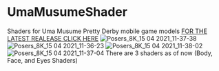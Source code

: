 # UmaMusumeShader
Shaders for Uma Musume Pretty Derby mobile game models
 [FOR THE LATEST REALEASE CLICK HERE]([https://github.com/nars290/UmaMusumeShader/releases](https://github.com/nars290/UmaMusumeShader/releases/download/v.3/NarsUmaMusumeShader.unitypackage))
![Posers_8K_15 04 2021_11-37-38](https://user-images.githubusercontent.com/81712427/114899074-a916a200-9de0-11eb-8d32-d811ae961e0d.png)
![Posers_8K_15 04 2021_11-36-23](https://user-images.githubusercontent.com/81712427/114899589-162a3780-9de1-11eb-9ae4-f61cd98b0754.png)
![Posers_8K_15 04 2021_11-38-02](https://user-images.githubusercontent.com/81712427/114899604-188c9180-9de1-11eb-9e64-7c7329fb2e91.png)
![Posers_8K_15 04 2021_11-37-04](https://user-images.githubusercontent.com/81712427/114899615-1a565500-9de1-11eb-8aa5-c050168ed017.png)
There are 3 shaders as of now (Body, Face, and Eyes Shaders)

